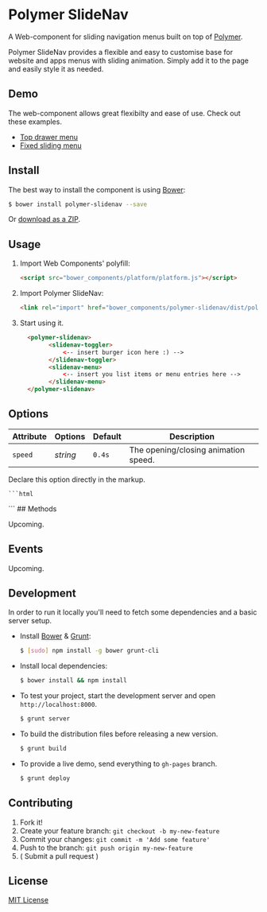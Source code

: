 # Polymer SlideNav 

A Web-component for sliding navigation menus built on top of [Polymer](http://www.polymer-project.org/). 

Polymer SlideNav provides a flexible and easy to customise base for website and apps menus with sliding animation. Simply add it to the page and easily style it as needed.

## Demo

The web-component allows great flexibilty and ease of use. Check out these examples.
+ [Top drawer menu](http://nobitagit.github.io/polymer-slidenav/demos/demo-drawer.html)
+ [Fixed sliding menu](http://nobitagit.github.io/polymer-slidenav/demos/demo-fixed.html)

## Install

The best way to install the component is using [Bower](http://bower.io/):

```sh
$ bower install polymer-slidenav --save
```

Or [download as a ZIP](https://github.com/nobitagit/polymer-slidenav/archive/master.zip).

## Usage

1. Import Web Components' polyfill:

    ```html
    <script src="bower_components/platform/platform.js"></script>
    ```

2. Import Polymer SlideNav:

    ```html
    <link rel="import" href="bower_components/polymer-slidenav/dist/polymer-slidenav.html">
    ```

3. Start using it.

    ```html
	  <polymer-slidenav>
			<slidenav-toggler>
				<-- insert burger icon here :) -->
			</slidenav-toggler>
			<slidenav-menu>
				<-- insert you list items or menu entries here -->
			</slidenav-menu>
	  </polymer-slidenav> 
    ```

## Options

Attribute     | Options     | Default      | Description
---           | ---         | ---          | ---
`speed`       | *string*    | `0.4s`       | The opening/closing animation speed.

Declare this option directly in the markup.

    ```html
  <polymer-slidenav speed=".2s">
    ```
## Methods

Upcoming.

## Events

Upcoming.

## Development

In order to run it locally you'll need to fetch some dependencies and a basic server setup.

* Install [Bower](http://bower.io/) & [Grunt](http://gruntjs.com/):

    ```sh
    $ [sudo] npm install -g bower grunt-cli
    ```

* Install local dependencies:

    ```sh
    $ bower install && npm install
    ```

* To test your project, start the development server and open `http://localhost:8000`.

    ```sh
    $ grunt server
    ```

* To build the distribution files before releasing a new version.

    ```sh
    $ grunt build
    ```

* To provide a live demo, send everything to `gh-pages` branch.

    ```sh
    $ grunt deploy
    ```

## Contributing

1. Fork it!
2. Create your feature branch: `git checkout -b my-new-feature`
3. Commit your changes: `git commit -m 'Add some feature'`
4. Push to the branch: `git push origin my-new-feature`
5. ( Submit a pull request )

## License

[MIT License](http://opensource.org/licenses/MIT)
